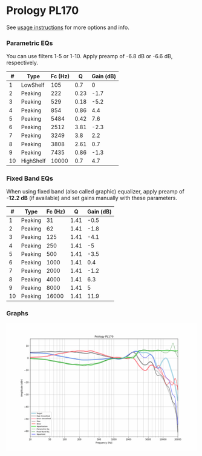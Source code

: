 # Prology PL170
See [usage instructions](https://github.com/jaakkopasanen/AutoEq#usage) for more options and info.

### Parametric EQs
You can use filters 1-5 or 1-10. Apply preamp of -6.8 dB or -6.6 dB, respectively.

|   # | Type      |   Fc (Hz) |    Q |   Gain (dB) |
|-----|-----------|-----------|------|-------------|
|   1 | LowShelf  |       105 | 0.7  |         0   |
|   2 | Peaking   |       222 | 0.23 |        -1.7 |
|   3 | Peaking   |       529 | 0.18 |        -5.2 |
|   4 | Peaking   |       854 | 0.86 |         4.4 |
|   5 | Peaking   |      5484 | 0.42 |         7.6 |
|   6 | Peaking   |      2512 | 3.81 |        -2.3 |
|   7 | Peaking   |      3249 | 3.8  |         2.2 |
|   8 | Peaking   |      3808 | 2.61 |         0.7 |
|   9 | Peaking   |      7435 | 0.86 |        -1.3 |
|  10 | HighShelf |     10000 | 0.7  |         4.7 |

### Fixed Band EQs
When using fixed band (also called graphic) equalizer, apply preamp of **-12.2 dB** (if available) and set gains manually with these parameters.

|   # | Type    |   Fc (Hz) |    Q |   Gain (dB) |
|-----|---------|-----------|------|-------------|
|   1 | Peaking |        31 | 1.41 |        -0.5 |
|   2 | Peaking |        62 | 1.41 |        -1.8 |
|   3 | Peaking |       125 | 1.41 |        -4.1 |
|   4 | Peaking |       250 | 1.41 |        -5   |
|   5 | Peaking |       500 | 1.41 |        -3.5 |
|   6 | Peaking |      1000 | 1.41 |         0.4 |
|   7 | Peaking |      2000 | 1.41 |        -1.2 |
|   8 | Peaking |      4000 | 1.41 |         6.3 |
|   9 | Peaking |      8000 | 1.41 |         5   |
|  10 | Peaking |     16000 | 1.41 |        11.9 |

### Graphs
![](./Prology%20PL170.png)
